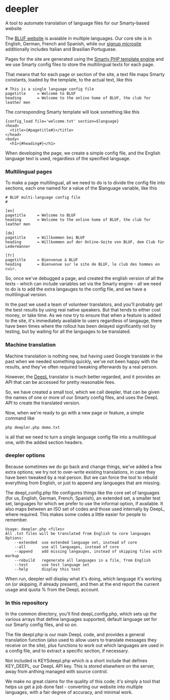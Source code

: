 # deepler
A tool to automate translation of language files for our Smarty-based website

The [BLUF website](https://www.bluf.com/) is avaiable in multiple languages. Our core site is in English, German, French and Spanish,
while our [signup microsite](https://join.bluf.com) additionally includes Italian and Brasilian Portuguese.

Pages for the site are generated using the [Smarty PHP template engine](https://github.com/smarty-php) and we use Smarty config files
to store the multilingual texts for each page.

That means that for each page or section of the site, a text file maps Smarty constants, loaded by the template, to the actual text, like this

    # This is a single language config file
    pagetitle     = Welcome to BLUF
    heading       = Welcome to the online home of BLUF, the club for leather men
    
The corresponding Smarty template will look something like this

    {config_load file='welcome.txt' section=$language}
    <head>
      <title>{#pagetitle#}</title>
    </head>
    <body>
      <h1>{#heading#}</h1>
      
When developing the page, we create a simple config file, and the English language text is used, regardless of the specified language.

### Multilingual pages
To make a page multilingual, all we need to do is to divide the config file into sections, each one named for a value of the $language variable,
like this

    # BLUF multi-language config file
    #
  
    [en]
    pagetitle     = Welcome to BLUF
    heading       = Welcome to the online home of BLUF, the club for leather men
  
    [de]
    pagetitle     = Willkommen bei BLUF
    heading       = Willkommen auf der Online-Seite von BLUF, dem Club für Ledermänner
  
    [fr]
    pagetitle     = Bienvenue à BLUF
    heading       = Bienvenue sur le site de BLUF, le club des hommes en cuir.
  
So, once we've debugged a page, and created the english version of all the texts - which can include variables set via the Smarty engine -
all we need to do is to add the extra langauges to the config file, and we have a multilingual version.

In the past we used a team of volunteer translators, and you'll probably get the best results by using real native speakers. But that tends
to either cost money, or take time. As we now try to ensure that when a feature is added to the site, it's immediately available to users
regardless of langauge, there have been times where the rollout has been delayed significantly not by testing, but by waiting for all the
languages to be translated.


### Machine translation
Machine translation is nothing new, but having used Google translate in the past when we needed something quickly, we've not been happy with
the results, and they've often required tweaking afterwards by a real person.

However, the [DeepL](https://www.deepl.com/translator) translator is much better regarded, and it provides an API that can be accessed for
pretty reasonable fees.

So, we have created a small tool, which we call deepler, that can be given the names of one or more of our Smarty config files, and uses the
DeepL API to create the translated version.

Now, when we're ready to go with a new page or feature, a simple command like

    php deepler.php demo.txt
    
is all that we need to turn a single language config file into a multilingual one, with the added section headers.

### deepler options
Because sometimes we do go back and change things, we've added a few extra options; we try not to over-write existing translations, in case
they have been tweaked by a real person. But we can force the tool to rebuild everything from English, or just to append any languages that
are missing.

The deepl_config.php file configures things like the core set of languages (for us, English, German, French, Spanish), an extended set, a smaller
test set, languages for which we prefer to use the informal option, if available. It also maps between an ISO set of codes and those
used internally by DeepL, where required. This makes some codes a little easier for people to remember.

    Usage: deepler.php <files>
    All .txt files will be translated from English to core languages
    Options:
    	--extended	use extended language set, instead of core
    	--all		use all languages, instead of core
    	--append	add missing langauges, instead of skipping files with markup
    	--rebuild	regenerate all languages in a file, from English
    	--test		use test language set
    	--help		display this text
      
When run, deepler will display what it's doing, which language it's working on (or skipping, if already present), and then at the end report
the current usage and quota % from the DeepL account.

### In this repository
In the common directory, you'll find deepl_config.php, which sets up the various arrays that define languages supported, default language set
for our Smarty config files, and so on.

The file deepl.php is our main DeepL code, and provides a general translation function (also used to allow users to translate messages they receive
on the site), plus functions to work out which languages are used in a config file, and to extract a specific section, if necessary.

Not included is KEYSdeepl.php which is a short include that defines KEY_DEEPL, our DeepL API key. This is stored elsewhere on the server, away
from anthing managed with source control.

We make no great claims for the quality of this code; it's simply a tool that helps us get a job done fast - converting our website into
multiple languages, with a fair degree of accuracy, and minimal work.
